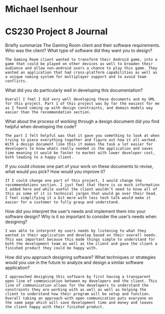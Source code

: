# Michael Isenhour
# CS230 Project 8 Journal

Briefly summarize The Gaming Room client and their software requirements. Who was the client? What type of software did they want you to design?
	
	The Gaming Room client wanted to transform their Android game, into a game that could be played on other devices as well to broaden their audience and allow non-android users a chance to play this game. They wanted an application that had cross-platform capabilities as well as a unique naming system for multiplayer support and to avoid team conflicts.

What did you do particularly well in developing this documentation?

	Overall I feel I did very well developing these documents and my UML for this project. Part 1 of this project was by far the easiest for me as I found coming up with design constraints, and domain models way easier than the recommendation section.

What about the process of working through a design document did you find helpful when developing the code?

	The part I felt helpful was that it gave you something to look at when trying to piece everything together and figure out how it all worked. With a design document like this it makes the task a lot easier for developers to know whats really needed in the application and saves time meaning it would be faster to market with lower developer cost, both leading to a happy client.

If you could choose one part of your work on these documents to revise, what would you pick? How would you improve it?

	If I could change one part of this project, I would change the recommendations section. I just feel that there is so much information I added here and while useful the client wouldn’t need to know all of this as some of it is technical jargon that would go over their head. I feel simplifying it a bit more with less tech talk would make it easier for a customer to fully grasp and understand.

How did you interpret the user’s needs and implement them into your software design? Why is it so important to consider the user’s needs when designing?

	I was able to interpret my users needs by listening to what they wanted in their application and develop based on their overall needs. This was important because this made things simple to understand for both the development team as well as the client and gave the client a finished product they could be happy with.

How did you approach designing software? What techniques or strategies would you use in the future to analyze and design a similar software application?

	I approached designing this software by first having a transparent open line of communication between my developers and the client. This line of communication allows for the developers to understand the constraints they are working with as well as well as helping the client to understand how their program will be setup and function. Overall taking an approach with open communication puts everyone on the same page which will save development time and money and leaves the client happy with their finished product.
